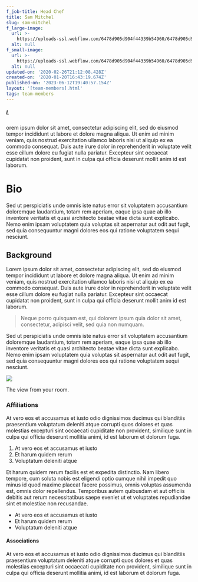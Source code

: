 ```yaml
---
f_job-title: Head Chef
title: Sam Mitchel
slug: sam-mitchel
f_large-image:
  url: >-
    https://uploads-ssl.webflow.com/6478d905d904f44339b54960/6478d905d904f44339b54b04_GettyImages-1040300698.jpg
  alt: null
f_small-image:
  url: >-
    https://uploads-ssl.webflow.com/6478d905d904f44339b54960/6478d905d904f44339b54b09_GettyImages-1040300698.jpg
  alt: null
updated-on: '2020-02-26T21:12:08.428Z'
created-on: '2020-01-20T16:43:19.674Z'
published-on: '2023-06-12T19:40:57.154Z'
layout: '[team-members].html'
tags: team-members
---
```


##### L

orem ipsum dolor sit amet, consectetur adipiscing elit, sed do eiusmod tempor incididunt ut labore et dolore magna aliqua. Ut enim ad minim veniam, quis nostrud exercitation ullamco laboris nisi ut aliquip ex ea commodo consequat. Duis aute irure dolor in reprehenderit in voluptate velit esse cillum dolore eu fugiat nulla pariatur. Excepteur sint occaecat cupidatat non proident, sunt in culpa qui officia deserunt mollit anim id est laborum.

Bio
===

Sed ut perspiciatis unde omnis iste natus error sit voluptatem accusantium doloremque laudantium, totam rem aperiam, eaque ipsa quae ab illo inventore veritatis et quasi architecto beatae vitae dicta sunt explicabo. Nemo enim ipsam voluptatem quia voluptas sit aspernatur aut odit aut fugit, sed quia consequuntur magni dolores eos qui ratione voluptatem sequi nesciunt.

Background
----------

Lorem ipsum dolor sit amet, consectetur adipiscing elit, sed do eiusmod tempor incididunt ut labore et dolore magna aliqua. Ut enim ad minim veniam, quis nostrud exercitation ullamco laboris nisi ut aliquip ex ea commodo consequat. Duis aute irure dolor in reprehenderit in voluptate velit esse cillum dolore eu fugiat nulla pariatur. Excepteur sint occaecat cupidatat non proident, sunt in culpa qui officia deserunt mollit anim id est laborum.

> Neque porro quisquam est, qui dolorem ipsum quia dolor sit amet, consectetur, adipisci velit, sed quia non numquam.

Sed ut perspiciatis unde omnis iste natus error sit voluptatem accusantium doloremque laudantium, totam rem aperiam, eaque ipsa quae ab illo inventore veritatis et quasi architecto beatae vitae dicta sunt explicabo. Nemo enim ipsam voluptatem quia voluptas sit aspernatur aut odit aut fugit, sed quia consequuntur magni dolores eos qui ratione voluptatem sequi nesciunt.

![](https://uploads-ssl.webflow.com/6478d905d904f44339b54960/6478d905d904f44339b54b86_Home-1.jpg)

The view from your room.

### Affiliations

At vero eos et accusamus et iusto odio dignissimos ducimus qui blanditiis praesentium voluptatum deleniti atque corrupti quos dolores et quas molestias excepturi sint occaecati cupiditate non provident, similique sunt in culpa qui officia deserunt mollitia animi, id est laborum et dolorum fuga.

1.  At vero eos et accusamus et iusto
2.  Et harum quidem rerum
3.  Voluptatum deleniti atque

Et harum quidem rerum facilis est et expedita distinctio. Nam libero tempore, cum soluta nobis est eligendi optio cumque nihil impedit quo minus id quod maxime placeat facere possimus, omnis voluptas assumenda est, omnis dolor repellendus. Temporibus autem quibusdam et aut officiis debitis aut rerum necessitatibus saepe eveniet ut et voluptates repudiandae sint et molestiae non recusandae.

*   At vero eos et accusamus et iusto
*   Et harum quidem rerum
*   Voluptatum deleniti atque

#### Associations

At vero eos et accusamus et iusto odio dignissimos ducimus qui blanditiis praesentium voluptatum deleniti atque corrupti quos dolores et quas molestias excepturi sint occaecati cupiditate non provident, similique sunt in culpa qui officia deserunt mollitia animi, id est laborum et dolorum fuga.

##### ‍
